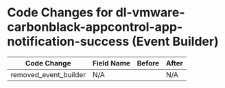 # Code Changes for dl-vmware-carbonblack-appcontrol-app-notification-success (Event Builder)

| Code Change | Field Name | Before | After |
|-------------|------------|--------|-------|
| removed_event_builder | N/A |  | N/A |